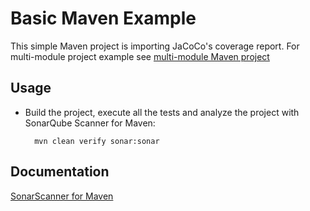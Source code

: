 # Basic Maven Example

This simple Maven project is importing JaCoCo's coverage report. For multi-module project example 
see [multi-module Maven project](../maven-multimodule/README.md)
        
## Usage

* Build the project, execute all the tests and analyze the project with SonarQube Scanner for Maven:

        mvn clean verify sonar:sonar
        
## Documentation

[SonarScanner for Maven](https://docs.sonarqube.org/latest/analysis/scan/sonarscanner-for-maven/)
